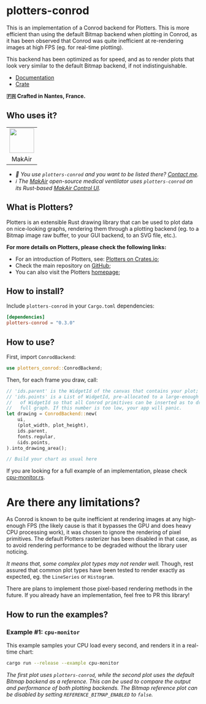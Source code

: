 # plotters-conrod

This is an implementation of a Conrod backend for Plotters. This is more efficient than using the default Bitmap backend when plotting in Conrod, as it has been observed that Conrod was quite inefficient at re-rendering images at high FPS (eg. for real-time plotting).

This backend has been optimized as for speed, and as to render plots that look very similar to the default Bitmap backend, if not indistinguishable.

* [Documentation](https://docs.rs/crate/plotters-conrod)
* [Crate](https://crates.io/crates/plotters-conrod)

**🇫🇷 Crafted in Nantes, France.**

## Who uses it?

<table>
<tr>
<td align="center"><a href="https://makair.life/"><img src="https://valeriansaliou.github.io/plotters-conrod/images/makair.png" height="64" /></a></td>
</tr>
<tr>
<td align="center">MakAir</td>
</tr>
</table>

* _👋 You use `plotters-conrod` and you want to be listed there? [Contact me](https://valeriansaliou.name/)._
* _ℹ️ The [MakAir](https://makair.life/) open-source medical ventilator uses `plotters-conrod` on its Rust-based [MakAir Control UI](https://github.com/makers-for-life/makair-control-ui/)._

## What is Plotters?

Plotters is an extensible Rust drawing library that can be used to plot data on nice-looking graphs, rendering them through a plotting backend (eg. to a Bitmap image raw buffer, to your GUI backend, to an SVG file, etc.).

**For more details on Plotters, please check the following links:**

- For an introduction of Plotters, see: [Plotters on Crates.io](https://crates.io/crates/plotters);
- Check the main repository on [GitHub](https://github.com/38/plotters);
- You can also visit the Plotters [homepage](https://plotters-rs.github.io/);

## How to install?

Include `plotters-conrod` in your `Cargo.toml` dependencies:

```toml
[dependencies]
plotters-conrod = "0.3.0"
```

## How to use?

First, import `ConrodBackend`:

```rust
use plotters_conrod::ConrodBackend;
```

Then, for each frame you draw, call:

```rust
// 'ids.parent' is the WidgetId of the canvas that contains your plot;
// 'ids.points' is a List of WidgetId, pre-allocated to a large-enough number \
//   of WidgetId so that all Conrod primitives can be inserted as to draw the \
//   full graph. If this number is too low, your app will panic.
let drawing = ConrodBackend::new(
    ui,
    (plot_width, plot_height),
    ids.parent,
    fonts.regular,
    &ids.points,
).into_drawing_area();

// Build your chart as usual here
```

If you are looking for a full example of an implementation, please check [cpu-monitor.rs](./examples/cpu-monitor.rs).

# Are there any limitations?

As Conrod is known to be quite inefficient at rendering images at any high-enough FPS (the likely cause is that it bypasses the GPU and does heavy CPU processing work), it was chosen to ignore the rendering of pixel primitives. The default Plotters rasterizer has been disabled in that case, as to avoid rendering performance to be degraded without the library user noticing.

_It means that, some complex plot types may not render well._ Though, rest assured that common plot types have been tested to render exactly as expected, eg. the `LineSeries` or `Histogram`.

There are plans to implement those pixel-based rendering methods in the future. If you already have an implementation, feel free to PR this library!

## How to run the examples?

### Example #1: `cpu-monitor`

This example samples your CPU load every second, and renders it in a real-time chart:

```sh
cargo run --release --example cpu-monitor
```

_The first plot uses `plotters-conrod`, while the second plot uses the default Bitmap backend as a reference. This can be used to compare the output and performance of both plotting backends. The Bitmap reference plot can be disabled by setting `REFERENCE_BITMAP_ENABLED` to `false`._
